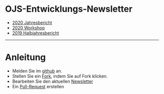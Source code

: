 # OJS-Entwicklungs-Newsletter

-  [2020 Jahresbericht](berichte/2020-01.md) 
-  [2020 Workshop](ws/2020-ws-de-en.tex) 
-  [2019 Halbjahresbericht](berichte/2019-02.md) 



---

# Anleitung

* Melden Sie im  [github](https://github.com/) an.
* Stellen Sie ein [Fork](https://github.com/ojsde/ojs-dev-dach/), indem Sie auf Fork klicken.
* Bearbeiten Sie den aktuellen [Newsletter](https://github.com/ojsde/ojs-dev-dach/tree/master/berichte)
* Ein [Pull-Request](https://github.com/ojsde/ojs-dev-dach/pulls) erstellen
